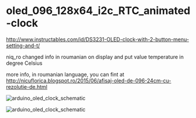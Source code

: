 # oled_096_128x64_i2c_RTC_animated-clock
http://www.instructables.com/id/DS3231-OLED-clock-with-2-button-menu-setting-and-t/

niq_ro changed info in roumanian on display and put value temperature in degree Celsius

more info, in roumanian language, you can fint at http://nicuflorica.blogspot.ro/2015/06/afisaj-oled-de-096-24cm-cu-rezolutie-de.html

![arduino_oled_clock_schematic](https://cloud.githubusercontent.com/assets/4947574/8266491/96d3ff5e-1739-11e5-93ae-0dd0764abb4e.png)

![arduino_oled_clock_schematic](http://2.bp.blogspot.com/-_csFPmKHKeI/VYPAJPQwtKI/AAAAAAAANoc/TodO7p4P1PU/s1600/P6180276b.JPG)

